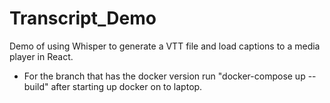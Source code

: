 # Transcript_Demo
 Demo of using Whisper to generate a VTT file and load captions to a media player in React.

- For the branch that has the docker version run "docker-compose up --build" after starting up docker on to laptop.
